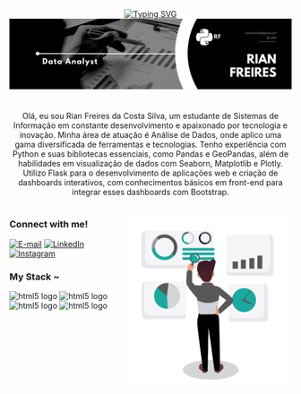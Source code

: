 <link rel="stylesheet" type='text/css' href="https://cdn.jsdelivr.net/gh/devicons/devicon@latest/devicon.min.css" />
<div align="center">
  <a href="https://git.io/typing-svg">
    <img src="https://readme-typing-svg.demolab.com?font=Fira+Code&weight=500&size=22&pause=1000&color=fff&center=true&vCenter=true&random=false&width=524&lines=%E2%8A%B9+Welcome+to+my+profile!+%CB%99%E1%B5%95%CB%99+%E2%8A%B9+" alt="Typing SVG">
  </a>
</div>

<img align="center" alt="" src="logo Rian.jpg">

#

<p align="center">Olá, eu sou Rian Freires da Costa Silva, um estudante de Sistemas de Informação em constante desenvolvimento e apaixonado por tecnologia e inovação. Minha área de atuação é Análise de Dados, onde aplico uma gama diversificada de ferramentas e tecnologias. Tenho experiência com Python e suas bibliotecas essenciais, como Pandas e GeoPandas, além de habilidades em visualização de dados com Seaborn, Matplotlib e Plotly. Utilizo Flask para o desenvolvimento de aplicações web e criação de dashboards interativos, com conhecimentos básicos em front-end para integrar esses dashboards com Bootstrap.</p>

#


<img align="right" alt="" width="300px" height="300px" src="analiseGif2.gif">

<h3 align="left">Connect with me!</h3>

[![E-mail](https://img.shields.io/badge/-Email-000?style=for-the-badge&logo=microsoft-outlook&logoColor=FF00F6&color:FFF)](mailto:rianfreires40@gmail.com)
[![LinkedIn](https://img.shields.io/badge/-LinkedIn-000?style=for-the-badge&logo=linkedin&logoColor=FF00F6&color:FFF)](www.linkedin.com/in/rian-freires-da-costa-silva-798813324)
[![Instagram](https://img.shields.io/badge/-Instagram-000?style=for-the-badge&logo=instagram&logoColor=FF00F6&color:FFF)](https://www.instagram.com/rixf89/)

<h3 align="left">My Stack ~</h3>

<div align="left">
  <img src="https://cdn.jsdelivr.net/gh/devicons/devicon@latest/icons/python/python-original.svg" height="40" alt="html5 logo"  />
  <img src="https://github.com/marwin1991/profile-technology-icons/assets/76012086/24b02d77-2f28-43c7-b5d6-e15e3395851b" height="40" alt="html5 logo"  />
  <img src="https://cdn.jsdelivr.net/gh/devicons/devicon@latest/icons/jupyter/jupyter-original-wordmark.svg" height="40" alt="html5 logo"  />
    <img src="https://cdn.jsdelivr.net/gh/devicons/devicon@latest/icons/plotly/plotly-original.svg" height="40" alt="html5 logo"  />
</div>
